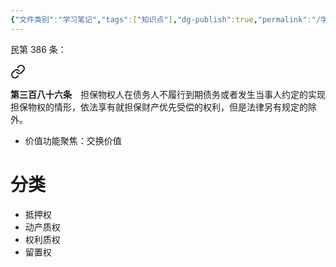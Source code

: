 ```yaml
---
{"文件类别":"学习笔记","tags":["知识点"],"dg-publish":true,"permalink":"/学习笔记studyup/知识点cheese/担保物权/","dgPassFrontmatter":true,"noteIcon":"","created":"2024-09-29T14:11:58.463+08:00","updated":"2024-10-17T19:55:55.410+08:00"}
---
```


民第 386 条：
<div class="transclusion internal-embed is-loaded"><a class="markdown-embed-link" href="////#t386" aria-label="Open link"><svg xmlns="http://www.w3.org/2000/svg" width="24" height="24" viewBox="0 0 24 24" fill="none" stroke="currentColor" stroke-width="2" stroke-linecap="round" stroke-linejoin="round" class="svg-icon lucide-link"><path d="M10 13a5 5 0 0 0 7.54.54l3-3a5 5 0 0 0-7.07-7.07l-1.72 1.71"></path><path d="M14 11a5 5 0 0 0-7.54-.54l-3 3a5 5 0 0 0 7.07 7.07l1.71-1.71"></path></svg></a><div class="markdown-embed">



**第三百八十六条**　担保物权人在债务人不履行到期债务或者发生当事人约定的实现担保物权的情形，依法享有就担保财产优先受偿的权利，但是法律另有规定的除外。 

</div></div>

- 价值功能聚焦：交换价值
# 分类
- 抵押权
- 动产质权
- 权利质权
- 留置权
